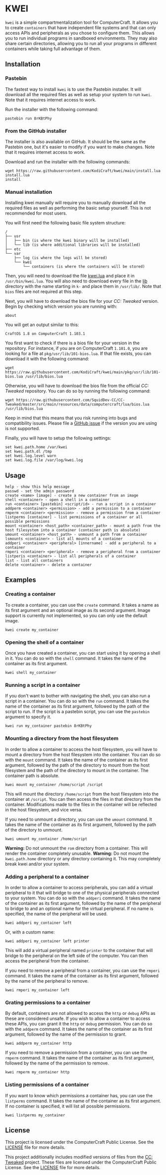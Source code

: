 # KWEI

`kwei` is a simple compartmentalization tool for ComputerCraft. It allows you to create `containers` that have independent file systems and that can only access APIs and peripherals as you chose to configure them. This allows you to run individual programs in sandboxed environments. They may also share certain directories, allowing you to run all your programs in different containers while taking full advantage of them.

## Installation

### Pastebin

The fastest way to install `kwei` is to use the Pastebin installer. It will download all the required files as well as setup your system to run `kwei`. Note that it requires internet access to work.

Run the installer with the following command: 
```
pastebin run 8rKBtPhy
```

### From the GitHub installer

The installer is also available on GitHub. It should be the same as the Pastebin one, but it's easier to modify if you want to make changes. Note that it requires internet access to work.

Download and run the installer with the following commands:
```
wget https://raw.githubusercontent.com/KodiCraft/kwei/main/install.lua install.lua
install
```

### Manual installation

Installing kwei manually will require you to manually download all the required files as well as performing the basic setup yourself. This is not recommended for most users.

You will first need the following basic file system structure:
```
/
├── usr
│   ├── bin (is where the kwei binary will be installed)
│   └── lib (is where additional libraries will be installed)
├── etc
└── var
    ├── log (is where the logs will be stored)
    └── kwei
        └── containers (is where the containers will be stored)
```

Then, you will need to download the file [kwei.lua](https://raw.githubusercontent.com/KodiCraft/kwei/main/pkg/usr/bin/kwei.lua) and place it in `/usr/bin/kwei.lua`. You will also need to download every file in the [lib](https://github.com/KodiCraft/kwei/tree/main/pkg/usr/lib) directory with the name starting in `k-` and place them in `/usr/lib/`. Note that `bios` files are not required at this step.

Next, you will have to download the bios file for your *CC: Tweaked* version. Begin by checking which version you are running with: 
```
about
```

You will get an output similar to this:
```
CraftOS 1.8 on ComputerCraft 1.103.1
```

You first want to check if there is a bios file for your version in the repository. For instance, if you are on ComputerCraft `1.101.0`, you are looking for a file at `pkg/usr/lib/101-bios.lua`. If that file exists, you can download it with the following command:
```
wget https://raw.githubusercontent.com/KodiCraft/kwei/main/pkg/usr/lib/101-bios.lua /usr/lib/bios.lua
```

Otherwise, you will have to download the bios file from the official *CC: Tweaked* repository. You can do so by running the following command:
```
wget https://raw.githubusercontent.com/SquidDev-CC/CC-Tweaked/master/src/main/resources/data/computercraft/lua/bios.lua /usr/lib/bios.lua
```

Keep in mind that this means that you risk running into bugs and compatibility issues. Please file a [GitHub issue](https://github.com/KodiCraft/kwei/issues) if the version you are using is not supported. 

Finally, you will have to setup the following settings:
```
set kwei.path.home /var/kwei
set kwei.path.dl /tmp
set kwei.log.level warn
set kwei.log.file /var/log/kwei.log
```


## Usage

```
help - show this help message
passwd - set the admin password
create <name> [image] - create a new container from an image
shell <container> - open a shell in a container
run <container> [pastebin] <script/id> - run a script in a container
addperm <container> <permission> - add a permission to a container
rmperm <container> <permission> - remove a permission from a container
listperms [container] - list permissions of a container or all possible permissions
mount <container> <host_path> <container_path> - mount a path from the host filesystem into a container (container path is absolute)
umount <container> <host_path> - unmount a path from a container
lsmounts <container> - list all mounts of a container
addperi <container> <peripheral> [innername] - add a peripheral to a container
rmperi <container> <peripheral> - remove a peripheral from a container
listperis <container> - list all peripherals of a container
list - list all containers
delete <container> - delete a container
```

## Examples

### Creating a container

To create a container, you can use the `create` command. It takes a name as its first argument and an optional image as its second argument. Image support is currently not implemented, so you can only use the default image. 

```
kwei create my_container
```

### Opening the shell of a container

Once you have created a container, you can start using it by opening a shell in it. You can do so with the `shell` command. It takes the name of the container as its first argument.

```
kwei shell my_container
```

### Running a script in a container

If you don't want to bother with navigating the shell, you can also run a script in a container. You can do so with the `run` command. It takes the name of the container as its first argument, followed by the path of the script to run. If the script is a pastebin script, you can use the `pastebin` argument to specify it.

```
kwei run my_container pastebin 8rKBtPhy
```

### Mounting a directory from the host filesystem

In order to allow a container to access the host filesystem, you will have to mount a directory from the host filesystem into the container. You can do so with the `mount` command. It takes the name of the container as its first argument, followed by the path of the directory to mount from the host filesystem and the path of the directory to mount in the container. The container path is absolute.

```
kwei mount my_container /home/script /script
```

This will mount the directory `/home/script` from the host filesystem into the container at `/script`. You can then access the files in that directory from the container. Modifications made to the files in the container will be reflected in the host filesystem, and vice versa. 

If you need to unmount a directory, you can use the `umount` command. It takes the name of the container as its first argument, followed by the path of the directory to unmount.

```
kwei umount my_container /home/script
```

**Warning:** Do not unmount the `rom` directory from a container. This will render the container completely unusable.
**Warning:** Do not mount the `kwei.path.home` directory or any directory containing it. This may completely break kwei and/or your system.

### Adding a peripheral to a container

In order to allow a container to access peripherals, you can add a virtual peripheral to it that will bridge to one of the physical peripherals connected to your system. You can do so with the `addperi` command. It takes the name of the container as its first argument, followed by the name of the peripheral to bridge to and an optional name for the virtual peripheral. If no name is specified, the name of the peripheral will be used.

```
kwei addperi my_container left
```

Or, with a custom name:

```
kwei addperi my_container left printer
```

This will add a virtual peripheral named `printer` to the container that will bridge to the peripheral on the left side of the computer. You can then access the peripheral from the container.

If you need to remove a peripheral from a container, you can use the `rmperi` command. It takes the name of the container as its first argument, followed by the name of the peripheral to remove.

```
kwei rmperi my_container left
```

### Grating permissions to a container

By default, containers are not allowed to access the `http` or `debug` APIs as these are considered unsafe. If you wish to allow a container to access these APIs, you can grant it the `http` or `debug` permission. You can do so with the `addperm` command. It takes the name of the container as its first argument, followed by the name of the permission to grant.

```
kwei addperm my_container http
```

If you need to remove a permission from a container, you can use the `rmperm` command. It takes the name of the container as its first argument, followed by the name of the permission to remove.

```
kwei rmperm my_container http
```

### Listing permissions of a container

If you want to know which permissions a container has, you can use the `listperms` command. It takes the name of the container as its first argument. If no container is specified, it will list all possible permissions.

```
kwei listperms my_container
```

## License

This project is licensed under the ComputerCraft Public License. See the [LICENSE](https://github.com/KodiCraft/kwei/blob/main/LICENSE) file for more details.

This project additionally includes modified versions of files from the [CC: Tweaked](https://github.com/SquidDev-CC/CC-Tweaked) project. These files are licensed under the ComputerCraft Public License. See the [LICENSE](https://github.com/SquidDev-CC/CC-Tweaked/blob/master/LICENSE) file for more details.